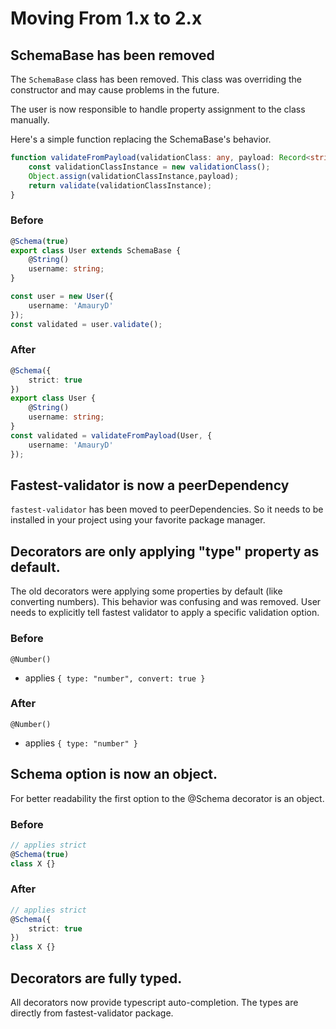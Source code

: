 # Moving From 1.x to 2.x

## SchemaBase has been removed

The `SchemaBase` class has been removed. This class was overriding the constructor and may cause problems in the future.

The user is now responsible to handle property assignment to the class manually.

Here's a simple function replacing the SchemaBase's behavior.

```ts
function validateFromPayload(validationClass: any, payload: Record<string, any>) {
    const validationClassInstance = new validationClass();
    Object.assign(validationClassInstance,payload);
    return validate(validationClassInstance);
}
```

### Before 

```ts
@Schema(true)
export class User extends SchemaBase {
    @String() 
    username: string;
}

const user = new User({
    username: 'AmauryD'
});
const validated = user.validate();
```

### After

```ts
@Schema({
    strict: true
})
export class User {
    @String() 
    username: string;
}
const validated = validateFromPayload(User, {
    username: 'AmauryD'
});
```


## Fastest-validator is now a peerDependency

`fastest-validator` has been moved to peerDependencies. So it needs to be installed in your project using your favorite package manager.

## Decorators are only applying "type" property as default.

The old decorators were applying some properties by default (like converting numbers). This behavior was confusing and was removed. User needs to explicitly tell fastest validator to apply a specific validation option.

### Before

`@Number()`

- applies `{ type: "number", convert: true }`

### After

`@Number()`

- applies `{ type: "number" }`

## Schema option is now an object.

For better readability the first option to the @Schema decorator is an object.

### Before 

```ts
// applies strict
@Schema(true)
class X {}
```

### After 

```ts
// applies strict
@Schema({
    strict: true
})
class X {}
```

## Decorators are fully typed.

All decorators now provide typescript auto-completion. The types are directly from fastest-validator package.
